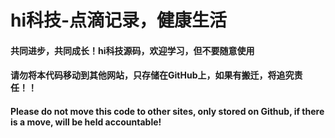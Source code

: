 # hi科技-点滴记录，健康生活

#### 共同进步，共同成长！hi科技源码，欢迎学习，但不要随意使用

#### 请勿将本代码移动到其他网站，只存储在GitHub上，如果有搬迁，将追究责任！！
#### Please do not move this code to other sites, only stored on Github, if there is a move, will be held accountable!
